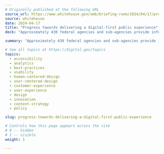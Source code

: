 ```yaml
---
# Originally published at the following URL
source_url: https://www.whitehouse.gov/omb/briefing-room/2024/04/17/progress-towards-delivering-a-digital-first-public-experience/
source: whitehouse
date: 2024-04-17
title: "Progress towards delivering a digital-first public experience"
deck: "Approximately 430 federal agencies and sub-agencies provide information and services to more than 400 million individuals, families, businesses, organizations, and local governments each year. The Biden-Harris administration is driving a bold vision for how government agencies serve their customers digitally with the Office of Management and Budget's ten-year roadmap for a modern digital experience. Agencies have already made significant strides. Learn about recent successes by the IRS, CDC, NASA, and FEMA, and how OMB will continue collaborating with agencies to ensure ongoing improvement in digital government services."

summary: "Approximately 430 federal agencies and sub-agencies provide information and services to more than 400 million individuals, families, businesses, organizations, and local governments each year. The Biden-Harris administration is driving a bold vision for how government agencies serve their customers digitally with the Office of Management and Budget's ten-year roadmap for a modern digital experience. Agencies have already made significant strides. Learn about recent successes by the IRS, CDC, NASA, and FEMA, and how OMB will continue collaborating with agencies to ensure ongoing improvement in digital government services."

# See all topics at https://digital.gov/topics
topics:
  - accessibility
  - analytics
  - best-practices
  - usability
  - human-centered-design
  - user-centered-design
  - customer-experience
  - user-experience
  - design
  - innovation
  - content-strategy
  - policy

slug: progress-towards-delivering-a-digital-first-public-experience

# Controls how this page appears across the site
# 0 -- hidden
# 1 -- visible
weight: 1

---
```

